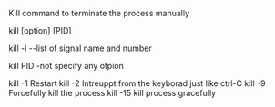 Kill command to terminate the process manually

kill [option] [PID]

kill -l --list of signal name and number

kill PID  -not specify any otpion

kill -1 Restart
kill -2 Intreuppt from the keyborad just like ctrl-C
kill -9 Forcefully kill the process
kill -15 kill process gracefully

 